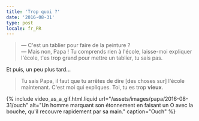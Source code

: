 ```yaml
---
title: 'Trop quoi ?'
date: '2016-08-31'
type: post
locale: fr_FR
---
```


> — C'est un tablier pour faire de la peinture ?  
> — Mais non, Papa ! Tu comprends rien à l'école, laisse-moi expliquer l'école, t'es trop grand pour mettre un tablier, tu sais pas.

Et puis, un peu plus tard…

<!-- more -->

> Tu sais Papa, il faut que tu arrêtes de dire [des choses sur] l'école maintenant. C'est moi qui expliques. Toi, tu es trop **vieux**.

{% include video_as_a_gif.html.liquid
url="/assets/images/papa/2016-08-31/ouch"
alt="Un homme marquant son étonnement en faisant un O avec la bouche, qu'il recouvre rapidement par sa main."
caption="Ouch"
%}
